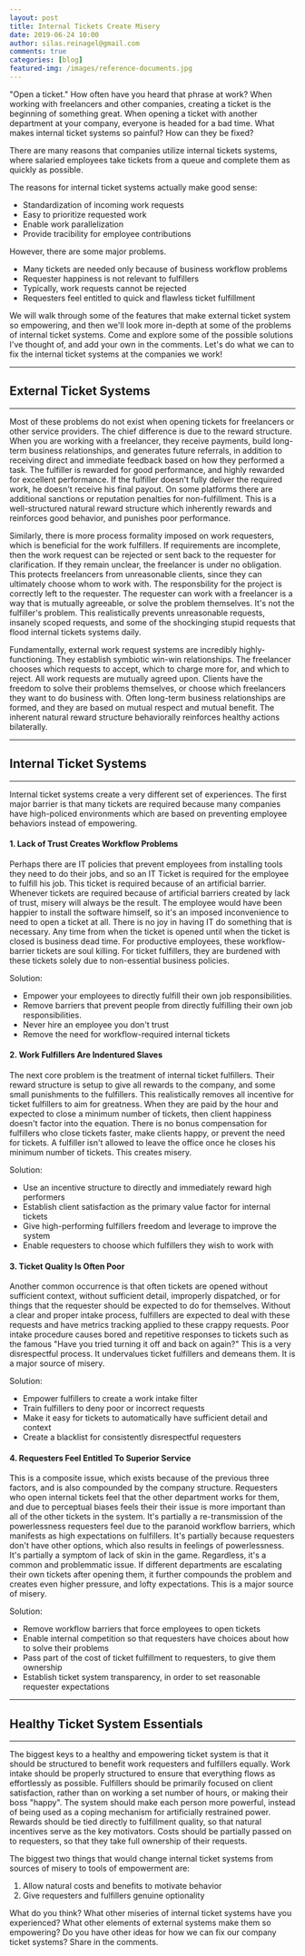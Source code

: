 ```yaml
---
layout: post
title: Internal Tickets Create Misery
date: 2019-06-24 10:00
author: silas.reinagel@gmail.com
comments: true
categories: [blog]
featured-img: /images/reference-documents.jpg
---
```


"Open a ticket." How often have you heard that phrase at work? When working with freelancers and other companies, creating a ticket is the beginning of something great. When opening a ticket with another department at your company, everyone is headed for a bad time. What makes internal ticket systems so painful? How can they be fixed? 

There are many reasons that companies utilize internal tickets systems, where salaried employees take tickets from a queue and complete them as quickly as possible. 

The reasons for internal ticket systems actually make good sense:

- Standardization of incoming work requests
- Easy to prioritize requested work
- Enable work parallelization
- Provide tracibility for employee contributions

However, there are some major problems.

- Many tickets are needed only because of business workflow problems
- Requester happiness is not relevant to fulfillers
- Typically, work requests cannot be rejected
- Requesters feel entitled to quick and flawless ticket fulfillment

We will walk through some of the features that make external ticket system so empowering, and then we'll look more in-depth at some of the problems of internal ticket systems. Come and explore some of the possible solutions I've thought of, and add your own in the comments. Let's do what we can to fix the internal ticket systems at the companies we work!

----

## External Ticket Systems

----

Most of these problems do not exist when opening tickets for freelancers or other service providers. The chief difference is due to the reward structure. When you are working with a freelancer, they receive payments, build long-term business relationships, and generates future referrals, in addition to receiving direct and immediate feedback based on how they performed a task. The fulfiller is rewarded for good performance, and highly rewarded for excellent performance. If the fulfiller doesn't fully deliver the required work, he doesn't receive his final payout. On some platforms there are additional sanctions or reputation penalties for non-fulfillment. This is a well-structured natural reward structure which inherently rewards and reinforces good behavior, and punishes poor performance. 

Similarly, there is more process formality imposed on work requesters, which is beneficial for the work fulfillers. If requirements are incomplete, then the work request can be rejected or sent back to the requester for clarification. If they remain unclear, the freelancer is under no obligation. This protects freelancers from unreasonable clients, since they can ultimately choose whom to work with. The responsbility for the project is correctly left to the requester. The requester can work with a freelancer is a way that is mutually agreeable, or solve the problem themselves. It's not the fulfiller's problem. This realistically prevents unreasonable requests, insanely scoped requests, and some of the shockinging stupid requests that flood internal tickets systems daily.

Fundamentally, external work request systems are incredibly highly-functioning. They establish symbiotic win-win relationships. The freelancer chooses which requests to accept, which to charge more for, and which to reject. All work requests are mutually agreed upon. Clients have the freedom to solve their problems themselves, or choose which freelancers they want to do business with. Often long-term business relationships are formed, and they are based on mutual respect and mutual benefit. The inherent natural reward structure behaviorally reinforces healthy actions bilaterally.

----

## Internal Ticket Systems

----

Internal ticket systems create a very different set of experiences. The first major barrier is that many tickets are required because many companies have high-policed environments which are based on preventing employee behaviors instead of empowering. 

#### 1. Lack of Trust Creates Workflow Problems

Perhaps there are IT policies that prevent employees from installing tools they need to do their jobs, and so an IT Ticket is required for the employee to fulfill his job. This ticket is required because of an artificial barrier. Whenever tickets are required because of artificial barriers created by lack of trust, misery will always be the result. The employee would have been happier to install the software himself, so it's an imposed inconvenience to need to open a ticket at all. There is no joy in having IT do something that is necessary. Any time from when the ticket is opened until when the ticket is closed is business dead time. For productive employees, these workflow-barrier tickets are soul killing. For ticket fulfillers, they are burdened with these tickets solely due to non-essential business policies. 

Solution: 
- Empower your employees to directly fulfill their own job responsibilities. 
- Remove barriers that prevent people from directly fulfilling their own job responsibilities.
- Never hire an employee you don't trust
- Remove the need for workflow-required internal tickets

#### 2. Work Fulfillers Are Indentured Slaves

The next core problem is the treatment of internal ticket fulfillers. Their reward structure is setup to give all rewards to the company, and some small punishments to the fulfillers. This realistically removes all incentive for ticket fulfillers to aim for greatness. When they are paid by the hour and expected to close a minimum number of tickets, then client happiness doesn't factor into the equation. There is no bonus compensation for fulfillers who close tickets faster, make clients happy, or prevent the need for tickets. A fulfiller isn't allowed to leave the office once he closes his minimum number of tickets. This creates misery. 

Solution:
- Use an incentive structure to directly and immediately reward high performers
- Establish client satisfaction as the primary value factor for internal tickets
- Give high-performing fulfillers freedom and leverage to improve the system
- Enable requesters to choose which fulfillers they wish to work with

#### 3. Ticket Quality Is Often Poor

Another common occurrence is that often tickets are opened without sufficient context, without sufficient detail, improperly dispatched, or for things that the requester should be expected to do for themselves. Without a clear and proper intake process, fulfillers are expected to deal with these requests and have metrics tracking applied to these crappy requests. Poor intake procedure causes bored and repetitive responses to tickets such as the famous "Have you tried turning it off and back on again?" This is a very disrespectful process. It undervalues ticket fulfillers and demeans them. It is a major source of misery.

Solution: 
- Empower fulfillers to create a work intake filter
- Train fulfillers to deny poor or incorrect requests
- Make it easy for tickets to automatically have sufficient detail and context
- Create a blacklist for consistently disrespectful requesters

#### 4. Requesters Feel Entitled To Superior Service

This is a composite issue, which exists because of the previous three factors, and is also compounded by the company structure. Requesters who open internal tickets feel that the other department works for them, and due to perceptual biases feels their their issue is more important than all of the other tickets in the system. It's partially a re-transmission of the powerlessness requesters feel due to the paranoid workflow barriers, which manifests as high expectations on fulfillers. It's partially because requesters don't have other options, which also results in feelings of powerlessness. It's partially a symptom of lack of skin in the game. Regardless, it's a common and problemmatic issue. If different departments are escalating their own tickets after opening them, it further compounds the problem and creates even higher pressure, and lofty expectations. This is a major source of misery.

Solution:
- Remove workflow barriers that force employees to open tickets
- Enable internal competition so that requesters have choices about how to solve their problems
- Pass part of the cost of ticket fulfillment to requesters, to give them ownership
- Establish ticket system transparency, in order to set reasonable requester expectations

----

## Healthy Ticket System Essentials

----

The biggest keys to a healthy and empowering ticket system is that it should be structured to benefit work requesters and fulfillers equally. Work intake should be properly structured to ensure that everything flows as effortlessly as possible. Fulfillers should be primarily focused on client satisfaction, rather than on working a set number of hours, or making their boss "happy". The system should make each person more powerful, instead of being used as a coping mechanism for artificially restrained power. Rewards should be tied directly to fulfillment quality, so that natural incentives serve as the key motivators. Costs should be partially passed on to requesters, so that they take full ownership of their requests. 

The biggest two things that would change internal ticket systems from sources of misery to tools of empowerment are:
1. Allow natural costs and benefits to motivate behavior
2. Give requesters and fulfillers genuine optionality

What do you think? What other miseries of internal ticket systems have you experienced? What other elements of external systems make them so empowering? Do you have other ideas for how we can fix our company ticket systems? Share in the comments.


